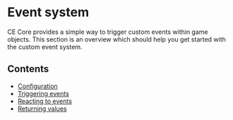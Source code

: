 # Event system
CE Core provides a simple way to trigger custom events within game objects. This section is an overview which should help you get started with the custom event system.

## Contents
* [Configuration](./EventSystemConfiguration.html)
* [Triggering events](./EventSystemTriggeringEvents.html)
* [Reacting to events](./EventSystemReactingToEvents.html)
* [Returning values](./EventSystemReturningValues.html)